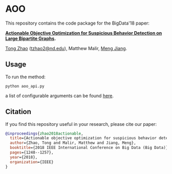 # AOO

This repository contains the code package for the BigData'18 paper:

**[Actionable Objective Optimization for Suspicious Behavior Detection on Large Bipartite Graphs](https://tzhao.io/files/papers/BigData18-aoo.pdf).** 

[Tong Zhao](https://tzhao.io/) (tzhao2@nd.edu), Matthew Malir, [Meng Jiang](http://meng-jiang.com/).

## Usage
To run the method:
```
python aoo_api.py
```
a list of configurable arguments can be found [here](https://github.com/DM2-ND/aoo/blob/master/aoo_api.py#L555).

## Citation
If you find this repository useful in your research, please cite our paper:

```bibtex
@inproceedings{zhao2018actionable,
  title={Actionable objective optimization for suspicious behavior detection on large bipartite graphs},
  author={Zhao, Tong and Malir, Matthew and Jiang, Meng},
  booktitle={2018 IEEE International Conference on Big Data (Big Data)},
  pages={1248--1257},
  year={2018},
  organization={IEEE}
}
